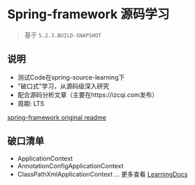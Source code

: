 # Spring-framework 源码学习

> 基于 `5.2.3.BUILD-SNAPSHOT`

## 说明

- 测试Code在spring-source-learning下
- "破口式"学习，从源码级深入研究
- 配合源码分析文章（主要在https://izcqi.com发布）
- 周期: LTS

[spring-framework original readme](spring-framework-README.md)

## 破口清单
- ApplicationContext
- AnnotationConfigApplicationContext
- ClassPathXmlApplicationContext
...
更多查看 [LearningDocs](spring-source-learning/learning-docs/README.md)